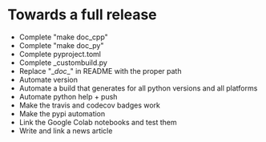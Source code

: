 # Towards a full release

  * Complete "make doc_cpp"
  * Complete "make doc_py"
  * Complete pyproject.toml
  * Complete _custombuild.py
  * Replace "\__doc__" in README with the proper path
  * Automate version
  * Automate a build that generates for all python versions and all platforms
  * Automate python help + push
  * Make the travis and codecov badges work
  * Make the pypi automation
  * Link the Google Colab notebooks and test them
  * Write and link a news article
